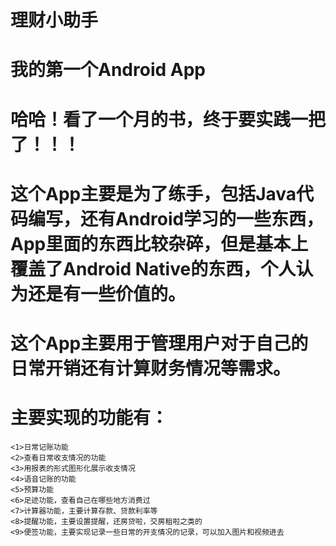 # 理财小助手
# 我的第一个Android App

# 哈哈！看了一个月的书，终于要实践一把了！！！
# 这个App主要是为了练手，包括Java代码编写，还有Android学习的一些东西，App里面的东西比较杂碎，但是基本上覆盖了Android Native的东西，个人认为还是有一些价值的。

# 这个App主要用于管理用户对于自己的日常开销还有计算财务情况等需求。

# 主要实现的功能有：
    <1>日常记账功能
    <2>查看日常收支情况的功能
    <3>用报表的形式图形化展示收支情况
    <4>语音记账的功能
    <5>预算功能
    <6>足迹功能，查看自己在哪些地方消费过
    <7>计算器功能，主要计算存款、贷款利率等
    <8>提醒功能，主要设置提醒，还房贷啦，交房租啦之类的
    <9>便签功能，主要实现记录一些日常的开支情况的记录，可以加入图片和视频进去
